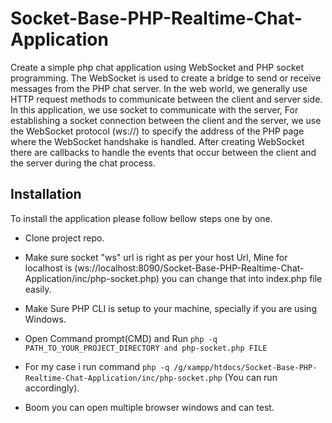 # Socket-Base-PHP-Realtime-Chat-Application
Create a simple php chat application using WebSocket and PHP socket programming. The WebSocket is used to create a bridge to send or receive messages from the PHP chat server. In the web world, we generally use HTTP request methods to communicate between the client and server side. In this application, we use socket to communicate with the server, For establishing a socket connection between the client and the server, we use the WebSocket protocol (ws://) to specify the address of the PHP page where the WebSocket handshake is handled. After creating WebSocket there are callbacks to handle the events that occur between the client and the server during the chat process.

## Installation

To install the application please follow bellow steps one by one.

- Clone project repo.
- Make sure socket "ws" url is right as per your host Url, Mine for localhost is (ws://localhost:8090/Socket-Base-PHP-Realtime-Chat-Application/inc/php-socket.php) you can change that into index.php file easily.
- Make Sure PHP CLI is setup to your machine, specially if you are using Windows.
- Open Command prompt(CMD) and Run ```php -q PATH_TO_YOUR_PROJECT_DIRECTORY and php-socket.php FILE```
- For my case i run command ```php -q /g/xampp/htdocs/Socket-Base-PHP-Realtime-Chat-Application/inc/php-socket.php``` (You can run accordingly).

- Boom you can open multiple browser windows and can test. 
